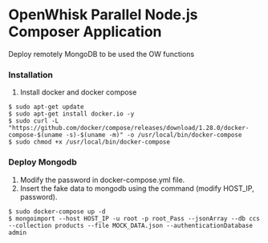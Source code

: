 # OpenWhisk Parallel Node.js Composer Application

Deploy remotely MongoDB to be used the OW functions
### Installation

1. Install docker and docker compose
```shell
$ sudo apt-get update
$ sudo apt-get install docker.io -y
$ sudo curl -L "https://github.com/docker/compose/releases/download/1.28.0/docker-compose-$(uname -s)-$(uname -m)" -o /usr/local/bin/docker-compose
$ sudo chmod +x /usr/local/bin/docker-compose
```

### Deploy Mongodb
1. Modify the password in docker-compose.yml file.
2. Insert the fake data to mongodb using the command (modify HOST_IP, password).
```shell
$ sudo docker-compose up -d
$ mongoimport --host HOST_IP -u root -p root_Pass --jsonArray --db ccs --collection products --file MOCK_DATA.json --authenticationDatabase admin
```